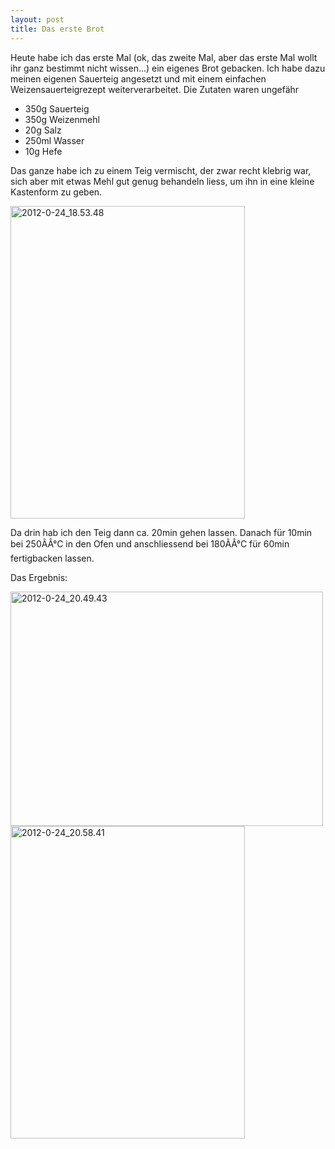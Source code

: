 ```yaml
---
layout: post
title: Das erste Brot
---
```

Heute habe ich das erste Mal (ok, das zweite Mal, aber das erste Mal wollt ihr ganz bestimmt nicht wissen...) ein eigenes Brot gebacken. Ich habe dazu meinen eigenen Sauerteig angesetzt und mit einem einfachen Weizensauerteigrezept weiterverarbeitet. Die Zutaten waren ungefähr

* 350g Sauerteig
* 350g Weizenmehl
* 20g Salz
* 250ml Wasser
* 10g Hefe

Das ganze habe ich zu einem Teig vermischt, der zwar recht klebrig war, sich aber mit etwas Mehl gut genug behandeln liess, um ihn in eine kleine Kastenform zu geben.

<a href="http://www.flickr.com/photos/cringe/6755892693/" title="2012-0-24_18.53.48 by cringe, on Flickr"><img src="http://farm8.staticflickr.com/7006/6755892693_c5e2fcdd09.jpg" width="375" height="500" alt="2012-0-24_18.53.48"></a>

Da drin hab ich den Teig dann ca. 20min gehen lassen. Danach für 10min bei 250ÃÂ°C in den Ofen und anschliessend bei 180ÃÂ°C für 60min fertigbacken lassen.

Das Ergebnis:

<a href="http://www.flickr.com/photos/cringe/6756416173/" title="2012-0-24_20.49.43 by cringe, on Flickr"><img src="http://farm8.staticflickr.com/7143/6756416173_e9318f7c58.jpg" width="500" height="375" alt="2012-0-24_20.49.43"></a> <a href="http://www.flickr.com/photos/cringe/6756458135/" title="2012-0-24_20.58.41 by cringe, on Flickr"><img src="http://farm8.staticflickr.com/7146/6756458135_a4648a9a8a.jpg" width="375" height="500" alt="2012-0-24_20.58.41"></a>

